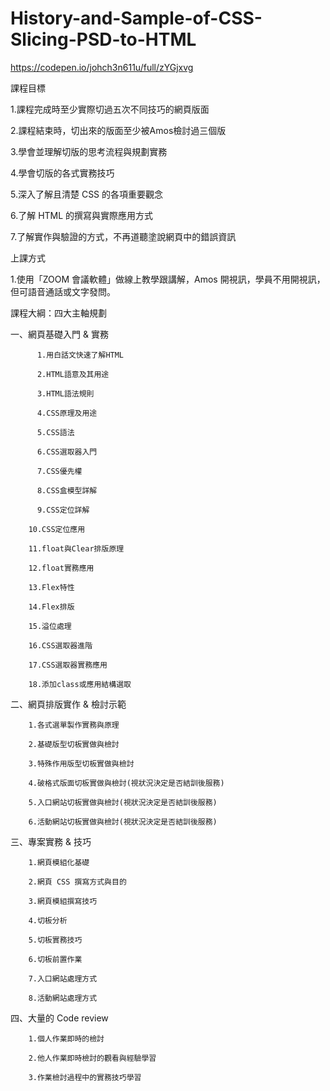 # History-and-Sample-of-CSS-Slicing-PSD-to-HTML

https://codepen.io/johch3n611u/full/zYGjxvg

課程目標

1.課程完成時至少實際切過五次不同技巧的網頁版面

2.課程結束時，切出來的版面至少被Amos檢討過三個版

3.學會並理解切版的思考流程與規劃實務

4.學會切版的各式實務技巧

5.深入了解且清楚 CSS 的各項重要觀念

6.了解 HTML 的撰寫與實際應用方式

7.了解實作與驗證的方式，不再道聽塗說網頁中的錯誤資訊

上課方式

1.使用「ZOOM 會議軟體」做線上教學跟講解，Amos 開視訊，學員不用開視訊，但可語音通話或文字發問。

課程大綱：四大主軸規劃

一、網頁基礎入門 & 實務

          1.用白話文快速了解HTML
          
          2.HTML語意及其用途
          
          3.HTML語法規則
          
          4.CSS原理及用途
          
          5.CSS語法
          
          6.CSS選取器入門
          
          7.CSS優先權
          
          8.CSS盒模型詳解
          
          9.CSS定位詳解
          
        10.CSS定位應用
        
        11.float與Clear排版原理
        
        12.float實務應用
        
        13.Flex特性
        
        14.Flex排版
        
        15.溢位處理
        
        16.CSS選取器進階
        
        17.CSS選取器實務應用
        
        18.添加class或應用結構選取

二、網頁排版實作 & 檢討示範

        1.各式選單製作實務與原理
        
        2.基礎版型切板實做與檢討
        
        3.特殊作用版型切板實做與檢討
        
        4.破格式版面切板實做與檢討(視狀況決定是否結訓後服務)
        
        5.入口網站切板實做與檢討(視狀況決定是否結訓後服務)
        
        6.活動網站切板實做與檢討(視狀況決定是否結訓後服務)
        
三、專案實務 & 技巧

        1.網頁模組化基礎
        
        2.網頁 CSS 撰寫方式與目的
        
        3.網頁模組撰寫技巧
        
        4.切板分析
        
        5.切板實務技巧
        
        6.切板前置作業
        
        7.入口網站處理方式
        
        8.活動網站處理方式
        
四、大量的 Code review 

        1.個人作業即時的檢討
        
        2.他人作業即時檢討的觀看與經驗學習
        
        3.作業檢討過程中的實務技巧學習
